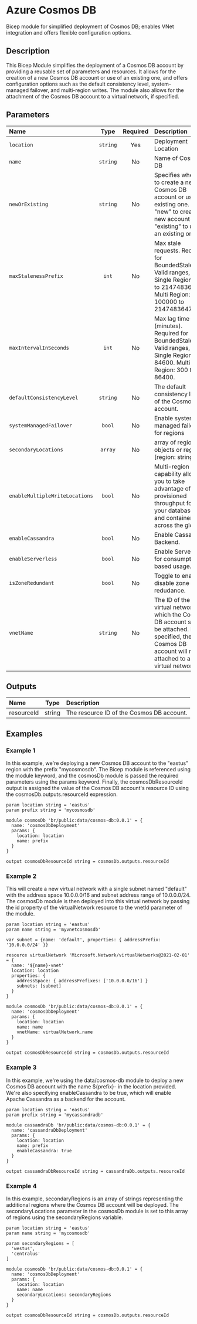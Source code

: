 # Azure Cosmos DB

Bicep module for simplified deployment of Cosmos DB; enables VNet integration and offers flexible configuration options.

## Description

This Bicep Module simplifies the deployment of a Cosmos DB account by providing a reusable set of parameters and resources.
It allows for the creation of a new Cosmos DB account or use of an existing one, and offers configuration options such as the default consistency level, system-managed failover, and multi-region writes.
The module also allows for the attachment of the Cosmos DB account to a virtual network, if specified.

## Parameters

| Name                           | Type     | Required | Description                                                                                                                                                         |
| :----------------------------- | :------: | :------: | :------------------------------------------------------------------------------------------------------------------------------------------------------------------ |
| `location`                     | `string` | Yes      | Deployment Location                                                                                                                                                 |
| `name`                         | `string` | No       | Name of Cosmos DB                                                                                                                                                   |
| `newOrExisting`                | `string` | No       | Specifies whether to create a new Cosmos DB account or use an existing one. Use "new" to create a new account or "existing" to use an existing one.                 |
| `maxStalenessPrefix`           | `int`    | No       | Max stale requests. Required for BoundedStaleness. Valid ranges, Single Region: 10 to 2147483647. Multi Region: 100000 to 2147483647.                               |
| `maxIntervalInSeconds`         | `int`    | No       | Max lag time (minutes). Required for BoundedStaleness. Valid ranges, Single Region: 5 to 84600. Multi Region: 300 to 86400.                                         |
| `defaultConsistencyLevel`      | `string` | No       | The default consistency level of the Cosmos DB account.                                                                                                             |
| `systemManagedFailover`        | `bool`   | No       | Enable system managed failover for regions                                                                                                                          |
| `secondaryLocations`           | `array`  | No       | array of region objects or regions: [region: string]                                                                                                                |
| `enableMultipleWriteLocations` | `bool`   | No       | Multi-region writes capability allows you to take advantage of the provisioned throughput for your databases and containers across the globe.                       |
| `enableCassandra`              | `bool`   | No       | Enable Cassandra Backend.                                                                                                                                           |
| `enableServerless`             | `bool`   | No       | Enable Serverless for consumption-based usage.                                                                                                                      |
| `isZoneRedundant`              | `bool`   | No       | Toggle to enable or disable zone redudance.                                                                                                                         |
| `vnetName`                     | `string` | No       | The ID of the virtual network to which the Cosmos DB account should be attached. If not specified, the Cosmos DB account will not be attached to a virtual network. |

## Outputs

| Name       | Type   | Description                               |
| :--------- | :----: | :---------------------------------------- |
| resourceId | string | The resource ID of the Cosmos DB account. |

## Examples

### Example 1

In this example, we're deploying a new Cosmos DB account to the "eastus" region with the prefix "mycosmosdb". The Bicep module is referenced using the module keyword, and the cosmosDb module is passed the required parameters using the params keyword. Finally, the cosmosDbResourceId output is assigned the value of the Cosmos DB account's resource ID using the cosmosDb.outputs.resourceId expression.

```bicep
param location string = 'eastus'
param prefix string = 'mycosmosdb'

module cosmosDb 'br/public:data/cosmos-db:0.0.1' = {
  name: 'cosmosDbDeployment'
  params: {
    location: location
    name: prefix
  }
}

output cosmosDbResourceId string = cosmosDb.outputs.resourceId
```

### Example 2

This will create a new virtual network with a single subnet named "default" with the address space 10.0.0.0/16 and subnet address range of 10.0.0.0/24.
The cosmosDb module is then deployed into this virtual network by passing the id property of the virtualNetwork resource to the vnetId parameter of the module.

```bicep
param location string = 'eastus'
param name string = 'myvnetcosmosdb'

var subnet = {name: 'default', properties: { addressPrefix: '10.0.0.0/24' }}

resource virtualNetwork 'Microsoft.Network/virtualNetworks@2021-02-01' = {
  name: '${name}-vnet'
  location: location
  properties: {
    addressSpace: { addressPrefixes: ['10.0.0.0/16'] }
    subnets: [subnet]
  }
}

module cosmosDb 'br/public:data/cosmos-db:0.0.1' = {
  name: 'cosmosDbDeployment'
  params: {
    location: location
    name: name
    vnetName: virtualNetwork.name
  }
}

output cosmosDbResourceId string = cosmosDb.outputs.resourceId
```

### Example 3

In this example, we're using the data/cosmos-db module to deploy a new Cosmos DB account with the name ${prefix}-<unique string> in the location provided. We're also specifying enableCassandra to be true, which will enable Apache Cassandra as a backend for the account.

```bicep
param location string = 'eastus'
param prefix string = 'mycassandradb'

module cassandraDb 'br/public:data/cosmos-db:0.0.1' = {
  name: 'cassandraDbDeployment'
  params: {
    location: location
    name: prefix
    enableCassandra: true
  }
}

output cassandraDbResourceId string = cassandraDb.outputs.resourceId
```

### Example 4

In this example, secondaryRegions is an array of strings representing the additional regions where the Cosmos DB account will be deployed.
The secondaryLocations parameter in the cosmosDb module is set to this array of regions using the secondaryRegions variable.

```bicep
param location string = 'eastus'
param name string = 'mycosmosdb'

param secondaryRegions = [
  'westus',
  'centralus'
]

module cosmosDb 'br/public:data/cosmos-db:0.0.1' = {
  name: 'cosmosDbDeployment'
  params: {
    location: location
    name: name
    secondaryLocations: secondaryRegions
  }
}

output cosmosDbResourceId string = cosmosDb.outputs.resourceId
```